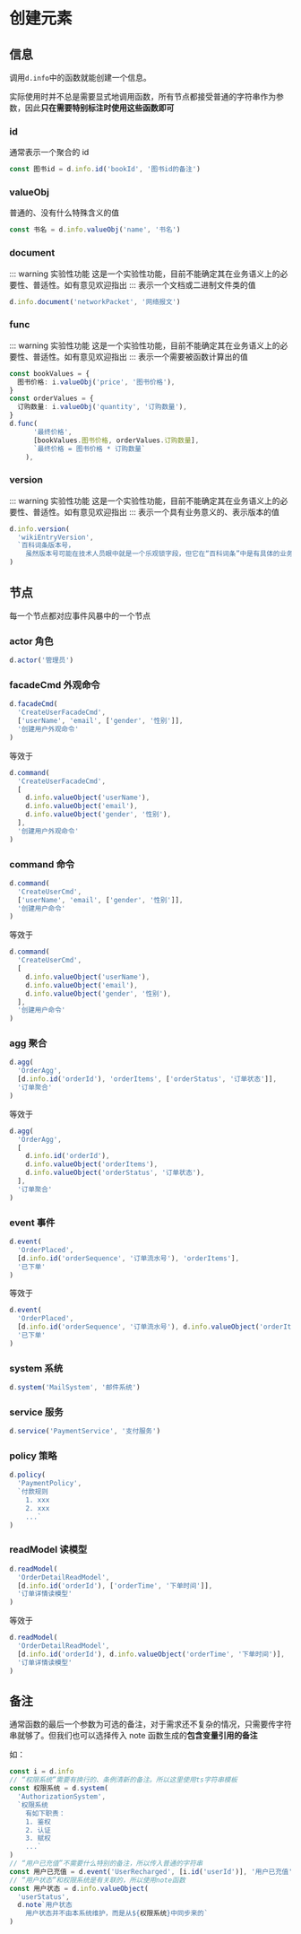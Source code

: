 # 创建元素

## 信息

调用`d.info`中的函数就能创建一个信息。

实际使用时并不总是需要显式地调用函数，所有节点都接受普通的字符串作为参数，因此**只在需要特别标注时使用这些函数即可**

### id

通常表示一个聚合的 id

```ts
const 图书id = d.info.id('bookId', '图书id的备注')
```

### valueObj

普通的、没有什么特殊含义的值

```ts
const 书名 = d.info.valueObj('name', '书名')
```

### document

::: warning 实验性功能
这是一个实验性功能，目前不能确定其在业务语义上的必要性、普适性。如有意见欢迎指出
:::
表示一个文档或二进制文件类的值

```ts
d.info.document('networkPacket', '网络报文')
```

### func

::: warning 实验性功能
这是一个实验性功能，目前不能确定其在业务语义上的必要性、普适性。如有意见欢迎指出
:::
表示一个需要被函数计算出的值

```ts
const bookValues = {
  图书价格: i.valueObj('price', '图书价格'),
}
const orderValues = {
  订购数量: i.valueObj('quantity', '订购数量'),
}
d.func(
      '最终价格',
      [bookValues.图书价格, orderValues.订购数量],
      `最终价格 = 图书价格 * 订购数量`
    ),
```

### version

::: warning 实验性功能
这是一个实验性功能，目前不能确定其在业务语义上的必要性、普适性。如有意见欢迎指出
:::
表示一个具有业务意义的、表示版本的值

```ts
d.info.version(
  'wikiEntryVersion',
  `百科词条版本号，
    虽然版本号可能在技术人员眼中就是一个乐观锁字段，但它在“百科词条”中是有具体的业务意义的`
)
```

## 节点

每一个节点都对应事件风暴中的一个节点

### actor 角色

```ts
d.actor('管理员')
```

### facadeCmd 外观命令

```ts
d.facadeCmd(
  'CreateUserFacadeCmd',
  ['userName', 'email', ['gender', '性别']],
  '创建用户外观命令'
)
```

等效于

```ts
d.command(
  'CreateUserFacadeCmd',
  [
    d.info.valueObject('userName'),
    d.info.valueObject('email'),
    d.info.valueObject('gender', '性别'),
  ],
  '创建用户外观命令'
)
```

### command 命令

```ts
d.command(
  'CreateUserCmd',
  ['userName', 'email', ['gender', '性别']],
  '创建用户命令'
)
```

等效于

```ts
d.command(
  'CreateUserCmd',
  [
    d.info.valueObject('userName'),
    d.info.valueObject('email'),
    d.info.valueObject('gender', '性别'),
  ],
  '创建用户命令'
)
```

### agg 聚合

```ts
d.agg(
  'OrderAgg',
  [d.info.id('orderId'), 'orderItems', ['orderStatus', '订单状态']],
  '订单聚合'
)
```

等效于

```ts
d.agg(
  'OrderAgg',
  [
    d.info.id('orderId'),
    d.info.valueObject('orderItems'),
    d.info.valueObject('orderStatus', '订单状态'),
  ],
  '订单聚合'
)
```

### event 事件

```ts
d.event(
  'OrderPlaced',
  [d.info.id('orderSequence', '订单流水号'), 'orderItems'],
  '已下单'
)
```

等效于

```ts
d.event(
  'OrderPlaced',
  [d.info.id('orderSequence', '订单流水号'), d.info.valueObject('orderItems')],
  '已下单'
)
```

### system 系统

```ts
d.system('MailSystem', '邮件系统')
```

### service 服务

```ts
d.service('PaymentService', '支付服务')
```

### policy 策略

```ts
d.policy(
  'PaymentPolicy',
  `付款规则
    1. xxx
    2. xxx
    ...`
)
```

### readModel 读模型

```ts
d.readModel(
  'OrderDetailReadModel',
  [d.info.id('orderId'), ['orderTime', '下单时间']],
  '订单详情读模型'
)
```

等效于

```ts
d.readModel(
  'OrderDetailReadModel',
  [d.info.id('orderId'), d.info.valueObject('orderTime', '下单时间')],
  '订单详情读模型'
)
```

## 备注

通常函数的最后一个参数为可选的备注，对于需求还不复杂的情况，只需要传字符串就够了。但我们也可以选择传入 note 函数生成的**包含变量引用的备注**

如：

```ts
const i = d.info
// “权限系统”需要有换行的、条例清新的备注。所以这里使用ts字符串模板
const 权限系统 = d.system(
  'AuthorizationSystem',
  `权限系统
    有如下职责：
    1. 鉴权
    2. 认证
    3. 赋权
    ...`
)
// “用户已充值”不需要什么特别的备注，所以传入普通的字符串
const 用户已充值 = d.event('UserRecharged', [i.id('userId')], '用户已充值')
// “用户状态”和权限系统是有关联的，所以使用note函数
const 用户状态 = d.info.valueObject(
  'userStatus',
  d.note`用户状态
    用户状态并不由本系统维护，而是从${权限系统}中同步来的`
)
```
